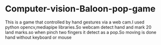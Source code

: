 # Computer-vision-Baloon-pop-game
This is a game that controlled by hand gestures via a web cam.I used python opencv,mediapipe libraries.So webcam detect hand and mark 20 land marks.so when pinch two fingers it detect as a pop.So moving is done hand without keyboard or mouse
